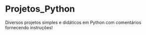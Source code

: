 # Projetos_Python
 Diversos projetos simples e didáticos em Python com comentários fornecendo instruções!
